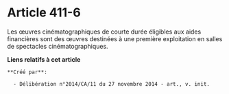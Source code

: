 # Article 411-6

Les œuvres cinématographiques de courte durée éligibles aux aides financières sont des œuvres destinées à une première
exploitation en salles de spectacles cinématographiques.

**Liens relatifs à cet article**

	**Créé par**:

	  - Délibération n°2014/CA/11 du 27 novembre 2014 - art., v. init.
